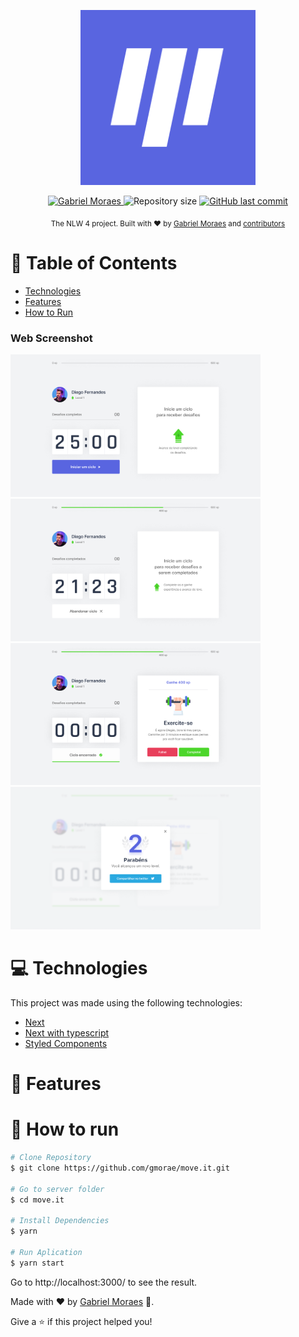 <p align="center">
   <img src="./.github/logo.png" alt="Logo" width="280"/>
</p>

<p align="center">	
   <a href="https://www.linkedin.com/in/gmorae/">
      <img alt="Gabriel Moraes" src="https://img.shields.io/badge/-Gabriel%20Moraes-5965E0?style=flat&logo=Linkedin&logoColor=white" />
   </a>
  <img alt="Repository size" src="https://img.shields.io/github/repo-size/gmorae/move.it?color=5965E0">

  <a href="https://github.com/gmorae/move.it/commits/master">
    <img alt="GitHub last commit" src="https://img.shields.io/github/last-commit/gmorae/move.it?color=5965E0">
  </a>
</p>

<div align="center">
  <sub>The NLW 4 project. Built with ❤︎ by
    <a href="https://github.com/gmorae">Gabriel Moraes</a> and
    <a href="https://github.com/gmorae/move.it/graphs/contributors">
      contributors
    </a>
  </sub>
</div>

# :pushpin: Table of Contents

* [Technologies](#computer-technologies)
* [Features](#rocket-features)
* [How to Run](#construction_worker-how-to-run)

### Web Screenshot
<div>
   <img src="./.github/Home.png" width="400px">
   <img src="./.github/Home2.png" width="400px">
   <img src="./.github/Home3.png" width="400px">
   <img src="./.github/Compartilhar.png" width="400px">   
</div>

# :computer: Technologies
This project was made using the following technologies:

* [Next](https://nextjs.org/)      
* [Next with typescript](https://nextjs.org/docs/basic-features/typescript)      
* [Styled Components](https://styled-components.com/)       

# :rocket: Features

# :construction_worker: How to run
```bash
# Clone Repository
$ git clone https://github.com/gmorae/move.it.git

# Go to server folder
$ cd move.it

# Install Dependencies
$ yarn

# Run Aplication
$ yarn start
```

Go to http://localhost:3000/ to see the result.

Made with ❤︎ by [Gabriel Moraes](https://github.com/gmorae) 🚀.

Give a ⭐️ if this project helped you!
